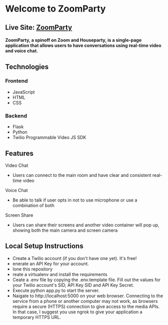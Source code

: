 # Welcome to ZoomParty

## Live Site: [ZoomParty](http://whatevs.herokuapp.com)

#### ZoomParty, a spinoff on Zoom and Houseparty, is a single-page application that allows users to have conversations using real-time video and voice chat.

## Technologies

### Frontend
 - JavaScript
 - HTML
 - CSS
 
### Backend
 - Flask
 - Python
 - Twilio Programmable Video JS SDK



## Features

Video Chat

 - Users can connect to the main room and have clear and consistent real-time video

Voice Chat

 - Be able to talk if user opts in not to use microphone or use a combination of both

Screen Share 

 - Users can share their screens and another video container will pop up, showing both the main camera and screen camera

## Local Setup Instructions

 - Create a Twilio account (if you don't have one yet). It's free!
 - enerate an API Key for your account.
 - lone this repository
 - reate a virtualenv and install the requirements
 - Ceate a .env file by copying the .env.template file. Fill out the values for your Twilio account's SID, API Key SID and API Key Secret.
 - Execute python app.py to start the server.
 - Naigate to http://localhost:5000 on your web browser. Connecting to the service from a phone or another computer may not work, as browsers require a secure (HTTPS) connection to give access to the media APIs. In that case, I suggest you use ngrok to give your application a temporary HTTPS URL.

